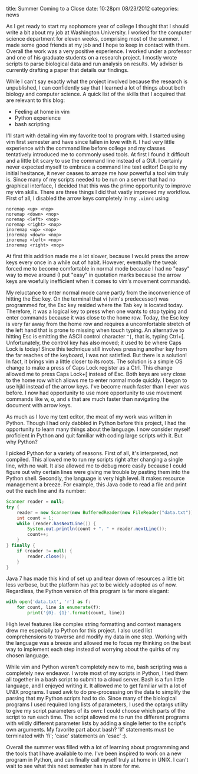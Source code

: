 title: Summer Coming to a Close
date: 10:28pm 08/23/2012
categories: news

As I get ready to start my sophomore year of college I thought that I should
write a bit about my job at Washington University. I worked for the computer
science department for eleven weeks, comprising most of the summer. I made some
good friends at my job and I hope to keep in contact with them. Overall the
work was a very positive experience. I worked under a professor and one of his
graduate students on a research project. I mostly wrote scripts to parse
biological data and run analysis on results. My adviser is currently drafting a
paper that details our findings.

While I can't say exactly what the project involved because the research is
unpublished, I can confidently say that I learned a lot of things about both
biology and computer science. A quick list of the skills that I acquired that
are relevant to this blog:

* Feeling at home in vim
* Python experience
* bash scripting

I'll start with detailing vim  my favorite tool to program with. I started
using vim first semester and have since fallen in love with it. I had very
little experience with the command line before college and my classes
tentatively introduced me to commonly used tools. At first I found it difficult
and a little bit scary to use the command line instead of a GUI. I certainly
never expected myself to embrace a command line text editor! Despite my initial
hesitance, it never ceases to amaze me how powerful a tool vim truly is. Since
many of my scripts needed to be run on a server that had no graphical
interface, I decided that this was the prime opportunity to improve my vim
skills. There are three things I did that vastly improved my workflow. First of
all, I disabled the arrow keys completely in my `.vimrc` using

```vim
noremap <up> <nop>
noremap <down> <nop>
noremap <left> <nop>
noremap <right> <nop>
inoremap <up> <nop>
inoremap <down> <nop>
inoremap <left> <nop>
inoremap <right> <nop>
```

At first this addition made me a lot slower, because I would press the arrow
keys every once in a while out of habit. However, eventually the tweak forced
me to become comfortable in normal mode because I had no "easy" way to move
around (I put "easy" in quotation marks because the arrow keys are woefully
inefficient when it comes to vim's movement commands).

My reluctance to enter normal mode came partly from the inconvenience of
hitting the Esc key. On the terminal that vi (vim's predecessor) was programmed
for, the Esc key resided where the Tab key is located today. Therefore, it was
a logical key to press when one wants to stop typing and enter commands because
it was close to the home row. Today, the Esc key is very far away from the home
row and requires a uncomfortable stretch of the left hand that is prone to
missing when touch typing. An alternative to hitting Esc is emitting the ASCII
control character `^[`, that is, typing Ctrl+[. Unfortunately, the control key
has also moved; it used to be where Caps Lock is today! Since this technique
still involves pressing another key from the far reaches of the keyboard, I was
not satisfied. But there is a solution! In fact, it brings vim a little closer
to its roots. The solution is a simple OS change to make a press of Caps Lock
register as a Ctrl. This change allowed me to press Caps Lock+[ instead of Esc.
Both keys are very close to the home row which allows me to enter normal mode
quickly. I began to use hjkl instead of the arrow keys. I've become much faster
than I ever was before. I now had opportunity to use more opportunity to use
movement commands like w, o, and s that are much faster than navigating the
document with arrow keys.

As much as I love my text editor, the meat of my work was written in Python.
Though I had only dabbled in Python before this project, I had the opportunity
to learn many things about the language. I now consider myself proficient in
Python and quit familiar with coding large scripts with it. But why Python?

I picked Python for a variety of reasons. First of all, it's interpreted, not
compiled. This allowed me to run my scripts right after changing a single line,
with no wait. It also allowed me to debug more easily because I could figure
out why certain lines were giving me trouble by pasting them into the Python
shell. Secondly, the language is very high level. It makes resource management
a breeze. For example, this Java code to read a file and print out the each
line and its number:

```java
Scanner reader = null;
try {
    reader = new Scanner(new BufferedReader(new FileReader("data.txt")));
    int count = 1;
    while (reader.hasNextLine()) {
        System.out.println(count + ". " + reader.nextLine());
        count++;
    }
} finally {
    if (reader != null) { 
        reader.close();
    }
}
```

Java 7 has made this kind of set up and tear down of resources a little bit
less verbose, but the platform has yet to be widely adopted as of now.
Regardless, the Python version of this program is far more elegant:

```python
with open('data.txt', 'r') as f:
    for count, line in enumerate(f):
        print('{0}. {1}'.format(count, line))
```

High level features like complex string formatting and context managers drew me
especially to Python for this project. I also used list comprehensions to
traverse and modify my data in one step. Working with the language was a breeze
and allowed me to focus my thinking on the best way to implement each step
instead of worrying about the quirks of my chosen language.

While vim and Python weren't completely new to me, bash scripting was a
completely new endeavor. I wrote most of my scripts in Python, I tied them all
together in a bash script to submit to a cloud server. Bash is a fun little
language, and I enjoyed writing it. It allowed me to get familiar with a lot of
UNIX programs. I used awk to do pre-processing on the data to simplify the
parsing that my Python scripts had to do. Since many of the biological programs
I used required long lists of parameters, I used the optargs utility to give my
script parameters of its own: I could choose which parts of the script to run
each time. The script allowed me to run the different programs with wildly
different parameter lists by adding a single letter to the script's own
arguments. My favorite part about bash? 'if' statements must be terminated with
'fi'; 'case' statements an 'esac' :).

Overall the summer was filled with a lot of learning about programming and the
tools that I have available to me. I've been inspired to work on a new program
in Python, and can finally call myself truly at home in UNIX. I can't wait to
see what this next semester has in store for me.
